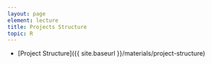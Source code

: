 ```yaml
---
layout: page
element: lecture
title: Projects Structure
topic: R
---
```


* [Project Structure]({{ site.baseurl }}/materials/project-structure)
